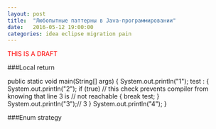```yaml
---
layout: post
title:  "Любопытные паттерны в Java-программировании"
date:   2016-05-12 19:00:00
categories: idea eclipse migration pain
---
```

<font color="red">THIS IS A DRAFT</font>



###Local return


public static void main(String[] args)
	{
		System.out.println("1");
		test :
		{
			System.out.println("2");
			if (true)	// this check prevents compiler from knowing that line 3 is
		    			// not reachable
			{
				break test;
			}
			System.out.println("3");// 3
		}
		System.out.println("4");
	}

###Enum strategy


###
